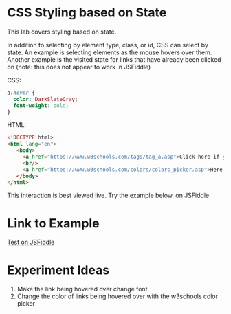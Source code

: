 # CSS Styling based on State

This lab covers styling based on state. 

In addition to selecting by element type, class, or id, CSS can select by state. An example is selecting elements as the mouse hovers over them. Another example is the visited state for links that have already been clicked on (note: this does not appear to work in JSFiddle)

CSS:
```css
a:hover {
  color: DarkSlateGray;
  font-weight: bold;
}
``` 

HTML:
```html
<!DOCTYPE html>
<html lang="en">
   <body>
     <a href="https://www.w3schools.com/tags/tag_a.asp">Click here if you want to know more about the HTML link element!</a>
     <br/>
     <a href="https://www.w3schools.com/colors/colors_picker.asp">Here's a link to the w3schools CSS color picker</a>
   </body>
</html>
```

This interaction is best viewed live. Try the example below. on JSFiddle.

# Link to Example

[Test on JSFiddle](https://jsfiddle.net/k_staple/rmj251Ls/16/)



# Experiment Ideas
1. Make the link being hovered over change font
2. Change the color of links being hovered over with the w3schools color picker
